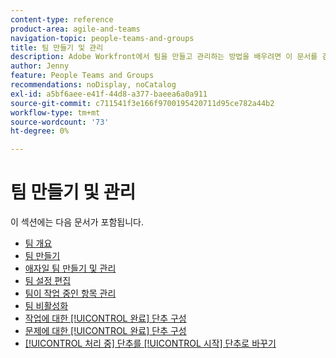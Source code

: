 ```yaml
---
content-type: reference
product-area: agile-and-teams
navigation-topic: people-teams-and-groups
title: 팀 만들기 및 관리
description: Adobe Workfront에서 팀을 만들고 관리하는 방법을 배우려면 이 문서를 검토하십시오.
author: Jenny
feature: People Teams and Groups
recommendations: noDisplay, noCatalog
exl-id: a5bf6aee-e41f-44d8-a377-baeea6a0a911
source-git-commit: c711541f3e166f9700195420711d95ce782a44b2
workflow-type: tm+mt
source-wordcount: '73'
ht-degree: 0%

---
```


# 팀 만들기 및 관리

이 섹션에는 다음 문서가 포함됩니다.

* [팀 개요](../../people-teams-and-groups/create-and-manage-teams/teams-overview.md)
* [팀 만들기](../../people-teams-and-groups/create-and-manage-teams/create-a-team.md)
* [애자일 팀 만들기 및 관리](../../people-teams-and-groups/create-and-manage-teams/create-and-manage-agile-teams.md)
* [팀 설정 편집](../../people-teams-and-groups/create-and-manage-teams/edit-team-settings.md)
* [팀이 작업 중인 항목 관리](../../people-teams-and-groups/create-and-manage-teams/manage-what-your-team-is-working-on.md)
* [팀 비활성화](../../people-teams-and-groups/create-and-manage-teams/deactivate-a-team.md)
* [작업에 대한 [!UICONTROL 완료] 단추 구성](../../people-teams-and-groups/create-and-manage-teams/configure-the-done-button-for-tasks.md)
* [문제에 대한 [!UICONTROL 완료] 단추 구성](../../people-teams-and-groups/create-and-manage-teams/configure-the-done-button-for-issues.md)
* [[!UICONTROL 처리 중] 단추를 [!UICONTROL 시작] 단추로 바꾸기](../../people-teams-and-groups/create-and-manage-teams/work-on-it-button-to-start-button.md)
